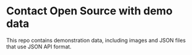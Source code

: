 # Contact Open Source with demo data

This repo contains demonstration data, including images and JSON files that use JSON API format.
